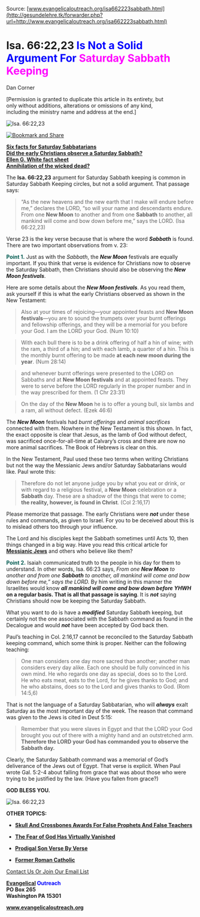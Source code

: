 <!--t Isa. 66:22,23 Is Not a Solid Argument For Saturday Sabbath Keeping t-->
<!--d  d-->

Source: [www.evangelicaloutreach.org/isa662223sabbath.html](http://gesundelehre.tk/forwarder.php?url=http://www.evangelicaloutreach.org/isa662223sabbath.html)

# Isa. 66:22,23 <font color="blue">Is Not a Solid Argument For</font> <font color="magenta">Saturday Sabbath Keeping</font>

Dan Corner

[Permission is granted to duplicate this article in its entirety, but  
only without additions, alterations or omissions of any kind,  
including the ministry name and address at the end.]

![Isa. 66:22,23](../../files/pictures/a-colorb.gif)

[![Bookmark and Share](../s7.addthis.com/static/btn/v2/lg-share-en.gif)](http://www.addthis.com/bookmark.php?v=250&username=xa-4ce723c86d857fe0)

**[Six facts for Saturday Sabbatarians](http://gesundelehre.tk/forwarder.php?url=http://www.evangelicaloutreach.org/sabbath.htm)**  
**[Did the early Christians observe a Saturday Sabbath?](http://gesundelehre.tk/forwarder.php?url=http://www.evangelicaloutreach.org/saturdaysabbath.html)**  
**[Ellen G. White fact sheet](http://gesundelehre.tk/forwarder.php?url=http://www.evangelicaloutreach.org/white.html)**  
**[Annihilation of the wicked dead?](http://gesundelehre.tk/forwarder.php?url=http://www.evangelicaloutreach.org/eternaltorment.html)**


The **Isa. 66:22,23** argument for Saturday Sabbath keeping is common in Saturday Sabbath Keeping circles, but not a solid argument. That passage says:

> “As the new heavens and the new earth that I make will endure before me,” declares the LORD, “so will your name and descendants endure. From one **New Moon** to another and from one **Sabbath** to another, all mankind will come and bow down before me,” says the LORD. (Isa 66:22,23)

Verse 23 is the key verse because that is where the word **_Sabbath_** is found. There are two important observations from v. 23:

**<span style="color: #005a50">Point 1.</span>** Just as with the _Sabbath_, the **_New Moon_** festivals are equally important. If you think that verse is evidence for Christians now to observe the Saturday Sabbath, then Christians should also be observing the **_New Moon festivals_**.

Here are some details about the **_New Moon festivals_**. As you read them, ask yourself if this is what the early Christians observed as shown in the New Testament:

> Also at your times of rejoicing—your appointed feasts and **New Moon festivals**—you are to sound the trumpets over your burnt offerings and fellowship offerings, and they will be a memorial for you before your God. I am the LORD your God. (Num 10:10)

> With each bull there is to be a drink offering of half a hin of wine; with the ram, a third of a hin; and with each lamb, a quarter of a hin. This is the monthly burnt offering to be made **at each new moon during the year**. (Num 28:14)

> and whenever burnt offerings were presented to the LORD on Sabbaths and at **New Moon festivals** and at appointed feasts. They were to serve before the LORD regularly in the proper number and in the way prescribed for them. (1 Chr 23:31)

> On the day of the **New Moon** he is to offer a young bull, six lambs and a ram, all without defect. (Ezek 46:6)

The **_New Moon_** festivals had _burnt offerings_ and _animal sacrifices_ connected with them. Nowhere in the New Testament is this shown. In fact, the exact opposite is clear that Jesus, as the lamb of God without defect, was sacrificed once-for-all-time at Calvary’s cross and there are now no more animal sacrifices. The Book of Hebrews is clear on this.

In the New Testament, Paul used these two terms when writing Christians but not the way the Messianic Jews and/or Saturday Sabbatarians would like. Paul wrote this:

> Therefore do not let anyone judge you by what you eat or drink, or with regard to a religious festival, a **New Moon** celebration or a **Sabbath** day. These are a shadow of the things that were to come; **the reality, however, is found in Christ**. (Col 2:16,17)

Please memorize that passage. The early Christians were **_not_** under these rules and commands, as given to Israel. For you to be deceived about this is to mislead others too through your influence.

The Lord and his disciples kept the Sabbath sometimes until Acts 10, then things changed in a big way. Have you read this critical article for **[Messianic Jews](http://gesundelehre.tk/forwarder.php?url=http://www.evangelicaloutreach.org/galatianism.html)** and others who believe like them?

**<span style="color: #005a50">Point 2.</span>** Isaiah communicated truth to the people in his day for them to understand. In other words, Isa. 66:23 says, _From one **New Moon** to another and from one **Sabbath** to another, all mankind will come and bow down before me,” says the LORD._ By him writing in this manner the Israelites would know **_all mankind will come and bow down before YHWH_ on a regular basis. That is all that passage is saying**. It is **_not_** saying Christians should now be keeping the Saturday Sabbath.

What you want to do is have a **_modified_** Saturday Sabbath keeping, but certainly not the one associated with the Sabbath command as found in the Decalogue and would **_not_** have been accepted by God back then.

Paul’s teaching in Col. 2:16,17 cannot be reconciled to the Saturday Sabbath keeping command, which some think is proper. Neither can the following teaching:

> One man considers one day more sacred than another; another man considers every day alike. Each one should be fully convinced in his own mind. He who regards one day as special, does so to the Lord. He who eats meat, eats to the Lord, for he gives thanks to God; and he who abstains, does so to the Lord and gives thanks to God. (Rom 14:5,6)

That is not the language of a Saturday Sabbatarian, who will **_always_** exalt Saturday as the most important day of the week. The reason that command was given to the Jews is cited in Deut 5:15:

> Remember that you were slaves in Egypt and that the LORD your God brought you out of there with a mighty hand and an outstretched arm. **Therefore the LORD your God has commanded you to observe the Sabbath day.**

Clearly, the Saturday Sabbath command was a memorial of God’s deliverance of the Jews out of Egypt. That verse is explicit. When Paul wrote Gal. 5:2-4 about falling from grace that was about those who were trying to be justified by the law. (Have you fallen from grace?)

**GOD BLESS YOU.**

![Isa. 66:22,23](../../files/pictures/a-colorb.gif)

**OTHER TOPICS:**

- **[Skull And Crossbones Awards For False Prophets And False Teachers](http://gesundelehre.tk/forwarder.php?url=http://www.evangelicaloutreach.org/Skull_And_Crossbones.html)**

- **[The Fear of God Has Virtually Vanished](http://gesundelehre.tk/forwarder.php?url=http://www.evangelicaloutreach.org/fear-of-God.htm)**

- **[Prodigal Son Verse By Verse](http://gesundelehre.tk/forwarder.php?url=http://www.evangelicaloutreach.org/prodigal-son.html)**

- **[Former Roman Catholic](http://gesundelehre.tk/forwarder.php?url=http://www.evangelicaloutreach.org/catholic.html)**

[Contact Us Or Join Our Email List](http://gesundelehre.tk/forwarder.php?url=http://www.evangelicaloutreach.org/contact.html)

**[Evangelical](http://gesundelehre.tk/forwarder.php?url=http://www.evangelicaloutreach.org/index.html) <font color="blue">Outreach</font>**  
**PO Box 265**  
**Washington PA 15301**

**www.evangelicaloutreach.org**